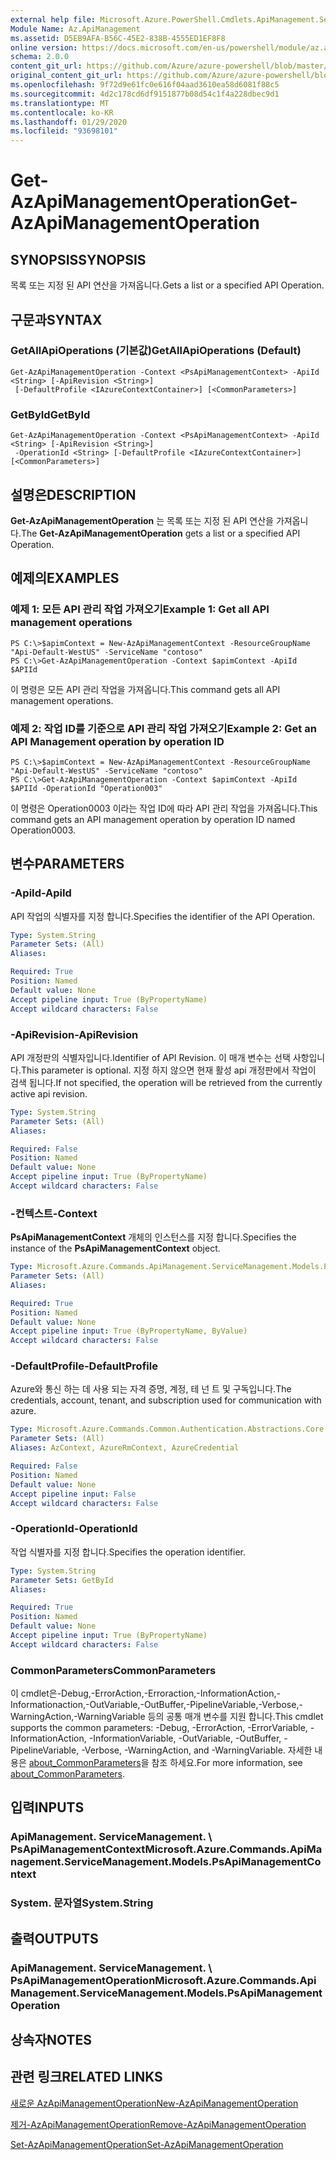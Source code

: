 ```yaml
---
external help file: Microsoft.Azure.PowerShell.Cmdlets.ApiManagement.ServiceManagement.dll-Help.xml
Module Name: Az.ApiManagement
ms.assetid: D5EB9AFA-B56C-45E2-838B-4555ED1EF8F8
online version: https://docs.microsoft.com/en-us/powershell/module/az.apimanagement/get-azapimanagementoperation
schema: 2.0.0
content_git_url: https://github.com/Azure/azure-powershell/blob/master/src/ApiManagement/ApiManagement/help/Get-AzApiManagementOperation.md
original_content_git_url: https://github.com/Azure/azure-powershell/blob/master/src/ApiManagement/ApiManagement/help/Get-AzApiManagementOperation.md
ms.openlocfilehash: 9f72d9e61fc0e616f04aad3610ea58d6081f88c5
ms.sourcegitcommit: 4d2c178cd6df9151877b08d54c1f4a228dbec9d1
ms.translationtype: MT
ms.contentlocale: ko-KR
ms.lasthandoff: 01/29/2020
ms.locfileid: "93698101"
---
```

# <span data-ttu-id="a2274-101">Get-AzApiManagementOperation</span><span class="sxs-lookup"><span data-stu-id="a2274-101">Get-AzApiManagementOperation</span></span>

## <span data-ttu-id="a2274-102">SYNOPSIS</span><span class="sxs-lookup"><span data-stu-id="a2274-102">SYNOPSIS</span></span>
<span data-ttu-id="a2274-103">목록 또는 지정 된 API 연산을 가져옵니다.</span><span class="sxs-lookup"><span data-stu-id="a2274-103">Gets a list or a specified API Operation.</span></span>

## <span data-ttu-id="a2274-104">구문과</span><span class="sxs-lookup"><span data-stu-id="a2274-104">SYNTAX</span></span>

### <span data-ttu-id="a2274-105">GetAllApiOperations (기본값)</span><span class="sxs-lookup"><span data-stu-id="a2274-105">GetAllApiOperations (Default)</span></span>
```
Get-AzApiManagementOperation -Context <PsApiManagementContext> -ApiId <String> [-ApiRevision <String>]
 [-DefaultProfile <IAzureContextContainer>] [<CommonParameters>]
```

### <span data-ttu-id="a2274-106">GetById</span><span class="sxs-lookup"><span data-stu-id="a2274-106">GetById</span></span>
```
Get-AzApiManagementOperation -Context <PsApiManagementContext> -ApiId <String> [-ApiRevision <String>]
 -OperationId <String> [-DefaultProfile <IAzureContextContainer>] [<CommonParameters>]
```

## <span data-ttu-id="a2274-107">설명은</span><span class="sxs-lookup"><span data-stu-id="a2274-107">DESCRIPTION</span></span>
<span data-ttu-id="a2274-108">**Get-AzApiManagementOperation** 는 목록 또는 지정 된 API 연산을 가져옵니다.</span><span class="sxs-lookup"><span data-stu-id="a2274-108">The **Get-AzApiManagementOperation** gets a list or a specified API Operation.</span></span>

## <span data-ttu-id="a2274-109">예제의</span><span class="sxs-lookup"><span data-stu-id="a2274-109">EXAMPLES</span></span>

### <span data-ttu-id="a2274-110">예제 1: 모든 API 관리 작업 가져오기</span><span class="sxs-lookup"><span data-stu-id="a2274-110">Example 1: Get all API management operations</span></span>
```
PS C:\>$apimContext = New-AzApiManagementContext -ResourceGroupName "Api-Default-WestUS" -ServiceName "contoso"
PS C:\>Get-AzApiManagementOperation -Context $apimContext -ApiId $APIId
```

<span data-ttu-id="a2274-111">이 명령은 모든 API 관리 작업을 가져옵니다.</span><span class="sxs-lookup"><span data-stu-id="a2274-111">This command gets all API management operations.</span></span>

### <span data-ttu-id="a2274-112">예제 2: 작업 ID를 기준으로 API 관리 작업 가져오기</span><span class="sxs-lookup"><span data-stu-id="a2274-112">Example 2: Get an API Management operation by operation ID</span></span>
```
PS C:\>$apimContext = New-AzApiManagementContext -ResourceGroupName "Api-Default-WestUS" -ServiceName "contoso"
PS C:\>Get-AzApiManagementOperation -Context $apimContext -ApiId $APIId -OperationId "Operation003"
```

<span data-ttu-id="a2274-113">이 명령은 Operation0003 이라는 작업 ID에 따라 API 관리 작업을 가져옵니다.</span><span class="sxs-lookup"><span data-stu-id="a2274-113">This command gets an API management operation by operation ID named Operation0003.</span></span>

## <span data-ttu-id="a2274-114">변수</span><span class="sxs-lookup"><span data-stu-id="a2274-114">PARAMETERS</span></span>

### <span data-ttu-id="a2274-115">-ApiId</span><span class="sxs-lookup"><span data-stu-id="a2274-115">-ApiId</span></span>
<span data-ttu-id="a2274-116">API 작업의 식별자를 지정 합니다.</span><span class="sxs-lookup"><span data-stu-id="a2274-116">Specifies the identifier of the API Operation.</span></span>

```yaml
Type: System.String
Parameter Sets: (All)
Aliases:

Required: True
Position: Named
Default value: None
Accept pipeline input: True (ByPropertyName)
Accept wildcard characters: False
```

### <span data-ttu-id="a2274-117">-ApiRevision</span><span class="sxs-lookup"><span data-stu-id="a2274-117">-ApiRevision</span></span>
<span data-ttu-id="a2274-118">API 개정판의 식별자입니다.</span><span class="sxs-lookup"><span data-stu-id="a2274-118">Identifier of API Revision.</span></span> <span data-ttu-id="a2274-119">이 매개 변수는 선택 사항입니다.</span><span class="sxs-lookup"><span data-stu-id="a2274-119">This parameter is optional.</span></span> <span data-ttu-id="a2274-120">지정 하지 않으면 현재 활성 api 개정판에서 작업이 검색 됩니다.</span><span class="sxs-lookup"><span data-stu-id="a2274-120">If not specified, the operation will be retrieved from the currently active api revision.</span></span>

```yaml
Type: System.String
Parameter Sets: (All)
Aliases:

Required: False
Position: Named
Default value: None
Accept pipeline input: True (ByPropertyName)
Accept wildcard characters: False
```

### <span data-ttu-id="a2274-121">-컨텍스트</span><span class="sxs-lookup"><span data-stu-id="a2274-121">-Context</span></span>
<span data-ttu-id="a2274-122">**PsApiManagementContext** 개체의 인스턴스를 지정 합니다.</span><span class="sxs-lookup"><span data-stu-id="a2274-122">Specifies the instance of the **PsApiManagementContext** object.</span></span>

```yaml
Type: Microsoft.Azure.Commands.ApiManagement.ServiceManagement.Models.PsApiManagementContext
Parameter Sets: (All)
Aliases:

Required: True
Position: Named
Default value: None
Accept pipeline input: True (ByPropertyName, ByValue)
Accept wildcard characters: False
```

### <span data-ttu-id="a2274-123">-DefaultProfile</span><span class="sxs-lookup"><span data-stu-id="a2274-123">-DefaultProfile</span></span>
<span data-ttu-id="a2274-124">Azure와 통신 하는 데 사용 되는 자격 증명, 계정, 테 넌 트 및 구독입니다.</span><span class="sxs-lookup"><span data-stu-id="a2274-124">The credentials, account, tenant, and subscription used for communication with azure.</span></span>

```yaml
Type: Microsoft.Azure.Commands.Common.Authentication.Abstractions.Core.IAzureContextContainer
Parameter Sets: (All)
Aliases: AzContext, AzureRmContext, AzureCredential

Required: False
Position: Named
Default value: None
Accept pipeline input: False
Accept wildcard characters: False
```

### <span data-ttu-id="a2274-125">-OperationId</span><span class="sxs-lookup"><span data-stu-id="a2274-125">-OperationId</span></span>
<span data-ttu-id="a2274-126">작업 식별자를 지정 합니다.</span><span class="sxs-lookup"><span data-stu-id="a2274-126">Specifies the operation identifier.</span></span>

```yaml
Type: System.String
Parameter Sets: GetById
Aliases:

Required: True
Position: Named
Default value: None
Accept pipeline input: True (ByPropertyName)
Accept wildcard characters: False
```

### <span data-ttu-id="a2274-127">CommonParameters</span><span class="sxs-lookup"><span data-stu-id="a2274-127">CommonParameters</span></span>
<span data-ttu-id="a2274-128">이 cmdlet은-Debug,-ErrorAction,-Erroraction,-InformationAction,-Informationaction,-OutVariable,-OutBuffer,-PipelineVariable,-Verbose,-WarningAction,-WarningVariable 등의 공통 매개 변수를 지원 합니다.</span><span class="sxs-lookup"><span data-stu-id="a2274-128">This cmdlet supports the common parameters: -Debug, -ErrorAction, -ErrorVariable, -InformationAction, -InformationVariable, -OutVariable, -OutBuffer, -PipelineVariable, -Verbose, -WarningAction, and -WarningVariable.</span></span> <span data-ttu-id="a2274-129">자세한 내용은 [about_CommonParameters](https://go.microsoft.com/fwlink/?LinkID=113216)을 참조 하세요.</span><span class="sxs-lookup"><span data-stu-id="a2274-129">For more information, see [about_CommonParameters](https://go.microsoft.com/fwlink/?LinkID=113216).</span></span>

## <span data-ttu-id="a2274-130">입력</span><span class="sxs-lookup"><span data-stu-id="a2274-130">INPUTS</span></span>

### <span data-ttu-id="a2274-131">ApiManagement. ServiceManagement. \ PsApiManagementContext</span><span class="sxs-lookup"><span data-stu-id="a2274-131">Microsoft.Azure.Commands.ApiManagement.ServiceManagement.Models.PsApiManagementContext</span></span>

### <span data-ttu-id="a2274-132">System. 문자열</span><span class="sxs-lookup"><span data-stu-id="a2274-132">System.String</span></span>

## <span data-ttu-id="a2274-133">출력</span><span class="sxs-lookup"><span data-stu-id="a2274-133">OUTPUTS</span></span>

### <span data-ttu-id="a2274-134">ApiManagement. ServiceManagement. \ PsApiManagementOperation</span><span class="sxs-lookup"><span data-stu-id="a2274-134">Microsoft.Azure.Commands.ApiManagement.ServiceManagement.Models.PsApiManagementOperation</span></span>

## <span data-ttu-id="a2274-135">상속자</span><span class="sxs-lookup"><span data-stu-id="a2274-135">NOTES</span></span>

## <span data-ttu-id="a2274-136">관련 링크</span><span class="sxs-lookup"><span data-stu-id="a2274-136">RELATED LINKS</span></span>

[<span data-ttu-id="a2274-137">새로운 AzApiManagementOperation</span><span class="sxs-lookup"><span data-stu-id="a2274-137">New-AzApiManagementOperation</span></span>](./New-AzApiManagementOperation.md)

[<span data-ttu-id="a2274-138">제거-AzApiManagementOperation</span><span class="sxs-lookup"><span data-stu-id="a2274-138">Remove-AzApiManagementOperation</span></span>](./Remove-AzApiManagementOperation.md)

[<span data-ttu-id="a2274-139">Set-AzApiManagementOperation</span><span class="sxs-lookup"><span data-stu-id="a2274-139">Set-AzApiManagementOperation</span></span>](./Set-AzApiManagementOperation.md)


